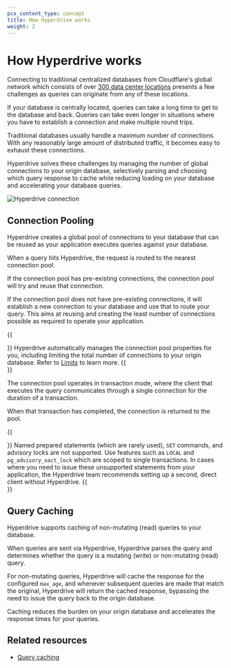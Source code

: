 ```yaml
---
pcx_content_type: concept
title: How Hyperdrive works
weight: 2
---
```


# How Hyperdrive works

Connecting to traditional centralized databases from Cloudflare's global network which consists of over [300 data center locations](https://www.cloudflare.com/network/) presents a few challenges as queries can originate from any of these locations.

If your database is centrally located, queries can take a long time to get to the database and back. Queries can take even longer in situations where you have to establish a connection and make multiple round trips.

Traditional databases usually handle a maximum number of connections. With any reasonably large amount of distributed traffic, it becomes easy to exhaust these connections.

Hyperdrive solves these challenges by managing the number of global connections to your origin database, selectively parsing and choosing which query response to cache while reducing loading on your database and accelerating your database queries.

![Hyperdrive connection](/hyperdrive/learning/hyperdrive-comparison.svg)

## Connection Pooling

Hyperdrive creates a global pool of connections to your database that can be reused as your application executes queries against your database.

When a query hits Hyperdrive, the request is routed to the nearest connection pool.

If the connection pool has pre-existing connections, the connection pool will try and reuse that connection. 

If the connection pool does not have pre-existing connections, it will establish a new connection to your database and use that to route your query. This aims at reusing and creating the least number of connections possible as required to operate your application.

{{<Aside type="note">}} 
Hyperdrive automatically manages the connection pool properties for you, including limiting the total number of connections to your origin database. Refer to [Limits](/hyperdrive/platform/limits/) to learn more.
{{</Aside>}}

The connection pool operates in transaction mode, where the client that executes the query communicates through a single connection for the duration of a transaction.

When that transaction has completed, the connection is returned to the pool.

{{<Aside type="warning">}} 
Named prepared statements (which are rarely used), `SET` commands, and advisory locks are not supported. Use features such as `LOCAL` and `pg_advisory_xact_lock` which are scoped to single transactions. In cases where you need to issue these unsupported statements from your application, the Hyperdrive team recommends setting up a second, direct client without Hyperdrive.
{{</Aside>}}

## Query Caching

Hyperdrive supports caching of non-mutating (read) queries to your database.

When queries are sent via Hyperdrive, Hyperdrive parses the query and determines whether the query is a mutating (write) or non-mutating (read) query.

For non-mutating queries, Hyperdrive will cache the response for the configured `max_age`, and whenever subsequent queries are made that match the original, Hyperdrive will return the cached response, bypassing the need to issue the query back to the origin database.

Caching reduces the burden on your origin database and accelerates the response times for your queries.

## Related resources

- [Query caching](/hyperdrive/learning/query-caching/)